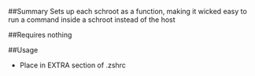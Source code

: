 ##Summary
Sets up each schroot as a function, making it wicked easy to run a command inside a schroot instead of the host

##Requires
nothing

##Usage
* Place in EXTRA section of .zshrc
